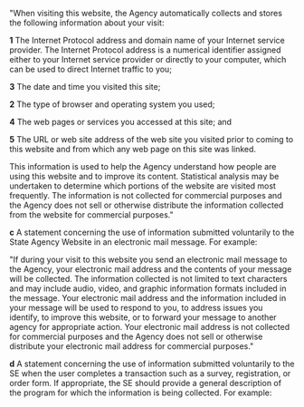 "When visiting this website, the Agency automatically collects and stores the following information about your visit:

**1** The Internet Protocol address and domain name of your Internet service provider. The Internet Protocol address is a numerical identifier assigned either to your Internet service provider or directly to your computer, which can be used to direct Internet traffic to you;

**3** The date and time you visited this site;

**2** The type of browser and operating system you used;

**4** The web pages or services you accessed at this site; and

**5** The URL or web site address of the web site you visited prior to coming to this website and from which any web page on this site was linked.

This information is used to help the Agency understand how people are using this website and to improve its content. Statistical analysis may be undertaken to determine which portions of the website are visited most frequently. The information is not collected for commercial purposes and the Agency does not sell or otherwise distribute the information collected from the website for commercial purposes."

**c** A statement concerning the use of information submitted voluntarily to the State Agency Website in an electronic mail message. For example:

"If during your visit to this website you send an electronic mail message to the Agency, your electronic mail address and the contents of your message will be collected. The information collected is not limited to text characters and may include audio, video, and graphic information formats included in the message. Your electronic mail address and the information included in your message will be used to respond to you, to address issues you identify, to improve this website, or to forward your message to another agency for appropriate action. Your electronic mail address is not collected for commercial purposes and the Agency does not sell or otherwise distribute your electronic mail address for commercial purposes."

**d** A statement concerning the use of information submitted voluntarily to the SE when the user completes a transaction such as a survey, registration, or order form. If appropriate, the SE should provide a general description of the program for which the information is being collected. For example: